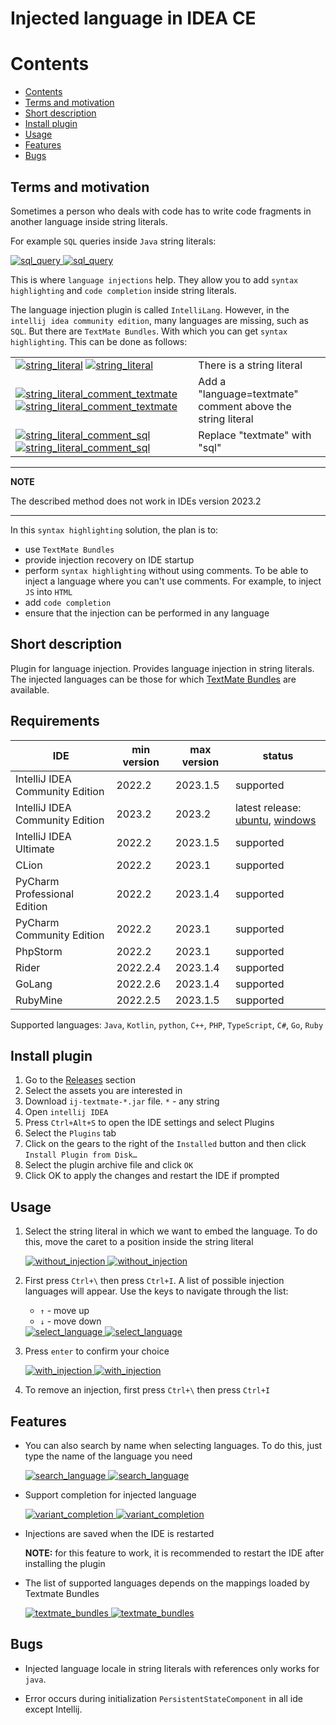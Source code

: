 # Injected language in IDEA CE

# Contents

- [Contents](#contents)
- [Terms and motivation](#terms-and-motivation)
- [Short description](#short-description)
- [Install plugin](#install-plugin)
- [Usage](#usage)
- [Features](#features)
- [Bugs](#bugs)

## Terms and motivation

Sometimes a person who deals with code has to write code fragments in another language inside string literals.

For example `SQL` queries inside `Java` string literals:

<a href="https://github.com/SuduIDE/ij-textmate#gh-dark-mode-only">
  <img src="images/dark/spring_petclinic.png" alt="sql_query" />
</a>

<a href="https://github.com/SuduIDE/ij-textmate#gh-light-mode-only">
  <img src="images/light/spring_petclinic.png" alt="sql_query" />
</a>

This is where `language injections` help. They allow you to add `syntax highlighting` and `code completion` inside
string literals.

The language injection plugin is called `IntelliLang`. However, in the `intellij idea community edition`, many languages
are missing, such as `SQL`. But there are `TextMate Bundles`. With which you can get `syntax highlighting`. This can be
done as follows:
<table>
  <tr>
    <td>
        <a href="https://github.com/SuduIDE/ij-textmate#gh-dark-mode-only"><img src="images/dark/string_literal.png" alt="string_literal" /></a>
        <a href="https://github.com/SuduIDE/ij-textmate#gh-light-mode-only"><img src="images/light/string_literal.png" alt="string_literal" /></a>
    </td>
    <td> There is a string literal </td>
  </tr>
  <tr>
    <td>
        <a href="https://github.com/SuduIDE/ij-textmate#gh-dark-mode-only"><img src="images/dark/string_literal_comment_textmate.png" alt="string_literal_comment_textmate" /></a>
        <a href="https://github.com/SuduIDE/ij-textmate#gh-light-mode-only"><img src="images/light/string_literal_comment_textmate.png" alt="string_literal_comment_textmate" /></a>
    </td>
    <td> Add a "language=textmate" comment above the string literal </td>
  </tr>
  <tr>
    <td>
        <a href="https://github.com/SuduIDE/ij-textmate#gh-dark-mode-only"><img src="images/dark/string_literal_comment_sql.png" alt="string_literal_comment_sql" /></a>
        <a href="https://github.com/SuduIDE/ij-textmate#gh-light-mode-only"><img src="images/light/string_literal_comment_sql.png" alt="string_literal_comment_sql" /></a>
    </td>
    <td> Replace "textmate" with "sql" </td>
  </tr>
</table>

---
**NOTE**

The described method does not work in IDEs version 2023.2

---

In this `syntax highlighting` solution, the plan is to:

- use `TextMate Bundles`
- provide injection recovery on IDE startup
- perform `syntax highlighting` without using comments. To be able to inject a language where you can't use comments.
  For example, to inject `JS` into `HTML`
- add `code completion`
- ensure that the injection can be performed in any language

## Short description

Plugin for language injection. Provides language injection in string literals. The injected languages can be those for
which [TextMate Bundles](https://www.jetbrains.com/help/webstorm/tutorial-using-textmate-bundles.html) are available.

## Requirements

| IDE                             | min version | max version | status                                                                                                                                                                                                                                                                         |
|---------------------------------|-------------|-------------|--------------------------------------------------------------------------------------------------------------------------------------------------------------------------------------------------------------------------------------------------------------------------------|
| IntelliJ IDEA Community Edition | 2022.2      | 2023.1.5    | supported                                                                                                                                                                                                                                                                      |
| IntelliJ IDEA Community Edition | 2023.2      | 2023.2      | latest release: [ubuntu](https://github.com/SuduIDE/ij-textmate/releases/tag/ij-textmate-plugin-ubuntu-latest-java-19-v0.1.5-intellij_2023.2), [windows](https://github.com/SuduIDE/ij-textmate/releases/tag/ij-textmate-plugin-windows-latest-java-19-v0.1.5-intellij_2023.2) |
| IntelliJ IDEA Ultimate          | 2022.2      | 2023.1.5    | supported                                                                                                                                                                                                                                                                      |
| CLion                           | 2022.2      | 2023.1      | supported                                                                                                                                                                                                                                                                      |
| PyCharm Professional Edition    | 2022.2      | 2023.1.4    | supported                                                                                                                                                                                                                                                                      |
| PyCharm Community Edition       | 2022.2      | 2023.1      | supported                                                                                                                                                                                                                                                                      |
| PhpStorm                        | 2022.2      | 2023.1      | supported                                                                                                                                                                                                                                                                      |
| Rider                           | 2022.2.4    | 2023.1.4    | supported                                                                                                                                                                                                                                                                      |
| GoLang                          | 2022.2.6    | 2023.1.4    | supported                                                                                                                                                                                                                                                                      |
| RubyMine                        | 2022.2.5    | 2023.1.5    | supported                                                                                                                                                                                                                                                                      |

Supported languages: `Java`, `Kotlin`, `python`, `C++`, `PHP`, `TypeScript`, `C#`, `Go`, `Ruby`

## Install plugin

1. Go to the [Releases](https://github.com/SuduIDE/ij-textmate) section
2. Select the assets you are interested in
3. Download `ij-textmate-*.jar` file. `*` - any string
4. Open `intellij IDEA`
5. Press `Ctrl+Alt+S` to open the IDE settings and select Plugins
6. Select the `Plugins` tab
7. Click on the gears to the right of the `Installed` button and then click `Install Plugin from Disk…`
8. Select the plugin archive file and click `OK`
9. Click OK to apply the changes and restart the IDE if prompted

## Usage

1. Select the string literal in which we want to embed the language. To do this, move the caret to a position inside the
   string literal

    <a href="https://github.com/SuduIDE/ij-textmate#gh-dark-mode-only">
      <img src="images/dark/without_injection.png" alt="without_injection" />
    </a>

    <a href="https://github.com/SuduIDE/ij-textmate#gh-light-mode-only">
      <img src="images/light/without_injection.png" alt="without_injection" />
    </a>

2. First press `Ctrl+\` then press `Ctrl+I`. A list of possible injection languages will appear. Use the keys to
   navigate through the list:
    - `↑` - move up
    - `↓` - move down

    <a href="https://github.com/SuduIDE/ij-textmate#gh-dark-mode-only">
      <img src="images/dark/select_language.png" alt="select_language" />
    </a>

    <a href="https://github.com/SuduIDE/ij-textmate#gh-light-mode-only">
      <img src="images/light/select_language.png" alt="select_language" />
    </a>

3. Press `enter` to confirm your choice

   <a href="https://github.com/SuduIDE/ij-textmate#gh-dark-mode-only">
     <img src="images/dark/with_injection.png" alt="with_injection" />
   </a>

   <a href="https://github.com/SuduIDE/ij-textmate#gh-light-mode-only">
     <img src="images/light/with_injection.png" alt="with_injection" />
   </a>   

4. To remove an injection, first press `Ctrl+\` then press `Ctrl+I`

## Features

- You can also search by name when selecting languages. To do this, just type the name of the language you need

  <a href="https://github.com/SuduIDE/ij-textmate#gh-dark-mode-only">
    <img src="images/dark/search_language.png" alt="search_language" />
  </a>

  <a href="https://github.com/SuduIDE/ij-textmate#gh-light-mode-only">
    <img src="images/light/search_language.png" alt="search_language" />
  </a>

- Support completion for injected language

  <a href="https://github.com/SuduIDE/ij-textmate#gh-dark-mode-only">
    <img src="images/dark/variant_completion.png" alt="variant_completion" />
  </a>

  <a href="https://github.com/SuduIDE/ij-textmate#gh-light-mode-only">
    <img src="images/light/variant_completion.png" alt="variant_completion" />
  </a>

- Injections are saved when the IDE is restarted

  **NOTE:**
  for this feature to work, it is recommended to restart the IDE after installing the plugin


- The list of supported languages depends on the mappings loaded by Textmate Bundles

  <a href="https://github.com/SuduIDE/ij-textmate#gh-dark-mode-only">
    <img src="images/dark/textmate_bundles.png" alt="textmate_bundles" />
  </a>

  <a href="https://github.com/SuduIDE/ij-textmate#gh-light-mode-only">
    <img src="images/light/textmate_bundles.png" alt="textmate_bundles" />
  </a>

## Bugs

- Injected language locale in string literals with references only works for `java`.

- Error occurs during initialization `PersistentStateComponent` in all ide except Intellij.
